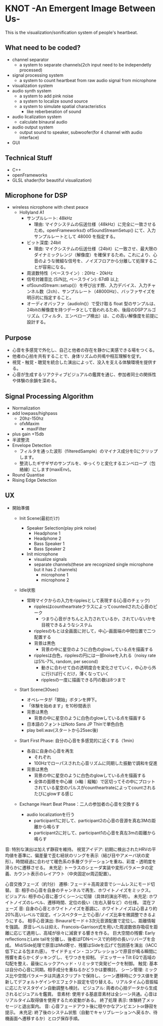 # KNOT -An Emergent Image Between Us-

This is the visualization/sonification system of people's heartbeat. 

## What need to be coded?
- channel separator
    - a system to separate channels(2ch input need to be independetly processed)
- signal processing system
    - a system to count heartbeat from raw audio signal from microphone
- visualization system
- audio synth system
    - a system to add pink noise
    - a system to localize sound source
    - a system to simulate spatial characteristics
        - like reberberation of sound
- audio licalization system
    - calculate binaural audio
- audio output system
    - output sound to speaker, subwoofer(for 4 channel with audio interface)
- GUI

## Technical Stuff
- C++
- openFrameworks
- GLSL shader(for beautiful visualization)

## Microphone for DSP
- wireless nicrophone with chest peace
    - Hollyland A1 
        - サンプルレート: 48kHz
            - 理由: マイクシステムの伝送仕様（48kHz）に完全に一致させるため。openFrameworksの ofSoundStreamSetup() にて、入力サンプルレートとして 48000 を指定する。
        - ビット深度: 24bit
            - 理由: マイクシステムの伝送仕様（24bit）に一致させ、最大限のダイナミックレンジ（解像度）を確保するため。これにより、心音のような微細な信号を、ノイズフロアから分離して処理することが容易になる。
        - 周波数特性（ベースライン）: 20Hz - 20kHz
        - 信号対雑音比 (S/N比, ベースライン): 67dB 以上
        - ofSoundStream::setup()）を呼び出す際、入力デバイス、入力チャンネル数（2ch）、サンプルレート（48000Hz）、バッファサイズを明示的に指定すること。
        - オーディオバッファ（audioIn()）で受け取る float 型のサンプルは、24bitの解像度を持つデータとして扱われるため、後段のDSPアルゴリズム（フィルタ、エンベロープ検出）は、この高い解像度を前提に設計する。


## Purpose
- 心音を多感覚で外化し、自己と他者の存在を静かに実感できる場をつくる。
- 他者の心拍を共有することで、身体リズムの共鳴や相互理解を促す。
- 視覚・触覚・聴覚を統合した演出によって、没入を支える体験環境を提供する。
- 心音が生成するリアクティブビジュアルの鑑賞を通じ、参加者同士の関係性や体験の余韻を深める。

## Signal Processing Algorithm
- Normalization
- add lowpass/highpass
    - 20hz-150hz
    - ofxMaxim
        - maxiFilter
- plus gain +15db
- 半波整流
- Envelope Detection
    - フィルタを通った波形（filteredSample）のマイナス成分を0にクリップします。
    - 整流したギザギザのサンプルを、ゆっくりと変化するエンベロープ（包絡線）にします(maxiEnv)。
- Round Quantise
- Rising Edge Detection

## UX
- 開始準備
    - Init Scene(最初だけ)
        - Speaker Selection(play pink noise)
            - Headphone 1
            - Headphone 2
            - Bass Speaker 1
            - Bass Speaker 2
        - Init microphone
            - visualize signals
            - separate channels(these are recognized single microphone but it has 2 channels)
                - microphone 1
                - microphone 2
    - Idle状態
        - 常時マイクからの入力をripplesとして表現する(心音のチェック)
            - ripplesはcountheartrateクラスによってcountedされた心音のピーク
                - つまり心音がきちんと入力されているか，されていないかを目視できるようなシステム
            - ripplesのもとは全画面に対して，中心-画面端の中間位置で二つ配置する
            - 背景は黒色
                - 背景の中に星空のように白色のglowしている点を描画する
            - ripplesは白色，ripplesの円には一部noiseを入れる（noisy rateは5%-7%, random, per second）
                - 動きに合わせて白の透明度合を変化させていく，中心から外に行けば行くだけ，薄くなっていく
                - ripplesの一度に描画できる円の数は8つまで
    - Start Scene(30sec)
        - オペレータが「開始」ボタンを押下。
        - 「体験を始めます」を10秒間表示
        - 背景は黒色
            - 背景の中に星空のように白色のglowしている点を描画する
        - 日本語のフォントはNoto Sans JP Thinで単色白色
        - play bell.wav(スタートから25sec後)
    - Start First Phase: 自分の心音を多感覚的に近くする（1min）
        - 各自に自身の心音を再生
            - それぞれ
            - 100Hzでローパスされた心音リズムに同期した振動で調和を促進
        - 背景は黒色
            - 背景の中に星空のように白色のglowしている点を描画する
            - 全体の面積を中心線（x軸｜縦軸）で区切ってその中にプロットされている星空のパルスがcountheartrateによってcountされるたびにglowする感じ
    - Exchange Heart Beat Phase：二人の参加者の心音を交換する
        
        - audio localizationを行う
            - participant1に対して、participant2の心音の音源を真右3Mの距離から鳴らす
            - participant2に対して、participant1の心音を真左3mの距離から鳴らす



音: 特別な演出は加えず静寂を維持。
視覚アイデア: 初期に検出されたHRVの平均値を基準に、偏差量で歪む紐状のリングを表示（結び目やアメーバ状の変形）。時間経過に合わせて暖色系の多層グラデーションを重ね、彩度・透明度を滑らかに遷移させる。
未充足: トーラスのシェーダ実装や変形パラメータの定義、カウント表示のレイアウト（中央固定or周辺配置）。

心音交換フェーズ（約1分）
遷移: フェード＋高周波音でシームレスにモード切替。
音: 相手の心音を自身のチャンネルで再生、ホワイトノイズをミックス。
ビジュアル: 相手の心音に基づくシーンに切替（具体的演出不明）。
未充足: ホワイトノイズのレベル、遷移時間、定位の扱い（左右入替など）の仕様。
混在フェーズ
音: 自身の心音とホワイトノイズを基調に、ホワイトノイズは心音より約20%高いレベルで設定。インスペクター上で心音/ノイズ比率を微調整できるようにする。
相手心音演出:
Binauralモード＋3次元音源配置で定位し、距離情報を強調。
原音レベルは抑え、Francois–Garrison式を用いた周波数依存吸収を距離に応じて適用し、高域が徐々に減衰する響きを作る。
巨大空間の残響: Early reflectionsとLate tailを分離し、後者はFDNベースで約8秒の長いリバーブを合成。
Mid/Side処理で原音はMid寄せ、残響はSideを広げて包囲感を演出（IACC低下による包まれ感）。
サイドチェイン・コンプレッションで原音が鳴る瞬間に残響を柔らかくダッキングし、モワつきを抑制。
デエッサー＋Tilt EQで高域の勾配を整え、最後にルックアヘッド・リミッタで突発ピークを制御。
触覚: 基本は自分の心音に同期。相手成分を重ねるかどうかは要検討。
シーン管理: ミックス比や空間パラメータは共通スクリプトで保持し、シーン遷移時にクラス値を更新してデフォルトゲインやエフェクト設定を切り替える。リアルタイム心音振幅に応じたマスタゲイン自動調整も検討。
ビジュアル: 両者の心拍データから生成されるビジュアルを鑑賞。
音素材: 使用する基底音素材は全シーン共通。心音はリアルタイム取得値を使用するため変動がある。
終了処理
表示: 体験終了メッセージと退出案内。
音: 心音フェードアウト後に穏やかなアンビエントor静寂を提示。
未充足: 終了後のシステム状態（自動でキャリブレーションへ戻るか、待機画面へ遷移するか）とログ保存手順。